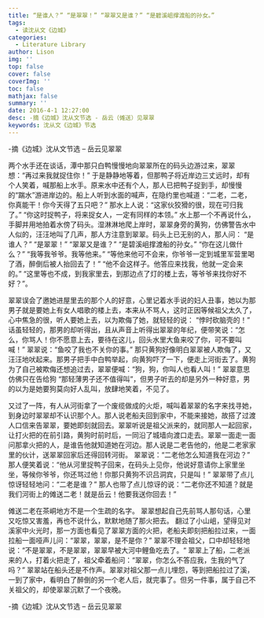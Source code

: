 ```yaml
---
title: “是谁人？” “是翠翠！” “翠翠又是谁？” “是碧溪岨撑渡船的孙女。”
tags:
  - 读沈从文《边城》
categories:
  - Literature Library
author: Lison
img: ''
top: false
cover: false
coverImg: ''
toc: false
mathjax: false
summary: ''
date: 2016-4-1 12:27:00
desc: -摘《边城》沈从文节选 - 岳云（傩送）见翠翠
keywords: 沈从文《边城》节选
---
```


-摘《边城》沈从文节选 – 岳云见翠翠

<!--more-->

两个水手还在谈话，潭中那只白鸭慢慢地向翠翠所在的码头边游过来，翠翠想：“再过来我就捉住你！” 于是静静地等着，但那鸭子将近岸边三丈远时，却有个人笑着，喊那船上水手。原来水中还有个人，那人已把鸭子捉到手，却慢慢的“踹水”游进岸边的。船上人听到水面的喊声，在隐约里也喊道：“二老，二老，你真能干！你今天得了五只吧？” 那水上人说：“这家伙狡猾的很，现在可归我了。” “你这时捉鸭子，将来捉女人，一定有同样的本领。” 水上那一个不再说什么，手脚并用地拍着水傍了码头。湿淋淋地爬上岸时，翠翠身旁的黄狗，仿佛警告水中人似的，汪汪地叫了几声，那人方注意到翠翠。码头上已无别的人，那人问：
“是谁人？”
“是翠翠！”
“翠翠又是谁？”
“是碧溪岨撑渡船的孙女。”
“你在这儿做什么？”
“我等我爷爷。我等他来。”
“等他来他可不会来，你爷爷一定到城里军营里喝了酒，醉倒后被人抬回去了！”
“他不会这样子。他答应来找我，他就一定会来的。”
“这里等也不成，到我家里去，到那边点了灯的楼上去，等爷爷来找你好不好？”。

翠翠误会了邀她进屋里去的那个人的好意，心里记着水手说的妇人丑事，她以为那男子就是要她上有女人唱歌的楼上去，本来从不骂人，这时正因等候祖父太久了，心中焦急的很，听人要她上去，以为欺侮了她，就轻轻的说：
“悖时砍脑壳的！”
话虽轻轻的，那男的却听得出，且从声音上听得出翠翠的年纪，便带笑说：“怎么，你骂人！你不愿意上去，要待在这儿，回头水里大鱼来咬了你，可不要叫喊！”
翠翠说：“鱼咬了我也不关你的事。”
那只黄狗好像明白翠翠被人欺侮了，又汪汪地吠起来。那男子把手中白鸭举起，向黄狗吓了一下，便走上河街去了。黄狗为了自己被欺侮还想追过去，翠翠便喊：“狗，狗，你叫人也看人叫！” 翠翠意思仿佛只在告给狗 “那轻薄男子还不值得叫”，但男子听去的却是另外一种好意，男的以为是她要狗莫向好人乱叫，放肆地笑着，不见了。

又过了一阵，有人从河街拿了一个废缆做成的火炬，喊叫着翠翠的名字来找寻她，到身边时翠翠却不认识那个人。那人说老船夫回到家中，不能来接她，故搭了过渡人口信来告翠翠，要她即刻就回去。翠翠听说是祖父派来的，就同那人一起回家，让打火把的在前引路，黄狗时前时后，一同沿了城墙向渡口走去。翠翠一面走一面问那拿火把的人，是谁告他就知道她在河边。那人说是二老告他的，他是二老家家里的伙计，送翠翠回家后还得回转河街。
翠翠说：“二老他怎么知道我在河边？”
那人便笑着说：“他从河里捉鸭子回来，在码头上见你，他说好意请你上家里坐坐，等候你爷爷，你还骂过他！你那只黄狗不识吕洞宾，只是叫！”
翠翠带了点儿惊讶轻轻地问：“二老是谁？”
那人也带了点儿惊讶的说：“二老你还不知道？就是我们河街上的傩送二老！就是岳云！他要我送你回去！”

傩送二老在茶峒地方不是一个生疏的名字。
翠翠想起自己先前骂人那句话，心里又吃惊又害羞，再也不说什么，默默地随了那火把去。
翻过了小山岨，望得见对溪家中火光时，那一方面也看见了翠翠方面的火把，老船夫即刻把船拉过来，一面拉船一面哑声儿问：“翠翠，翠翠，是不是你？” 翠翠不理会祖父，口中却轻轻地说：“不是翠翠，不是翠翠，翠翠早被大河中鲤鱼吃去了。“ 翠翠上了船，二老派来的人，打着火把走了，祖父牵着船问：“翠翠，你怎么不答应我，生我的气了吗？”
翠翠站在船头还是不作声。翠翠对祖父那一点儿埋怨，等到把船拉过了溪，一到了家中，看明白了醉倒的另一个老人后，就完事了。但另一件事，属于自己不关祖父的，却使翠翠沉默了一个夜晚。

 

-摘《边城》沈从文节选 – 岳云见翠翠